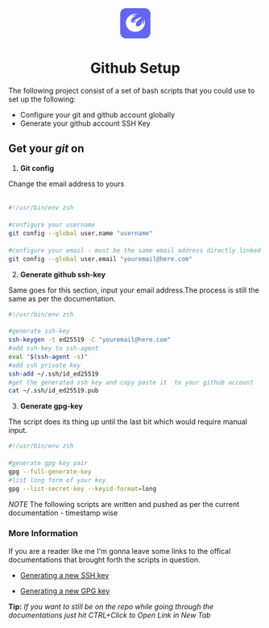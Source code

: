 <p align="center">
  <a href="#">
    <img alt="Work With Phoenix" src="https://github.com/Work-With-Phoenix/gatsby-tailwind-startup/raw/main/src/images/phoenix-logo.svg" width="60" style="margin-top: .8rem"/>
  </a>
</p> 
<h1 align="center">
  Github Setup
</h1>
 
The following project consist of a set of bash scripts that you could use to set up the following: 
* Configure your git and github account globally
* Generate your github account SSH Key



## Get your *git* on

1.  **Git config**

Change the email address to yours

```bash

#!/usr/bin/env zsh

#configure your username 
git config --global user.name "username"

#configure your email - must be the same email address directly linked to your github account
git config --global user.email "youremail@here.com"

```

2. **Generate github ssh-key**

Same goes for this section, input your email address.The process is still the same as per the documentation.
```bash
#!/usr/bin/env zsh

#generate ssh-key
ssh-keygen -t ed25519 -C "youremail@here.com"
#add ssh-key to ssh-agent
eval "$(ssh-agent -s)"
#add ssh private key
ssh-add ~/.ssh/id_ed25519
#get the generated ssh key and copy paste it  to your github account
cat ~/.ssh/id_ed25519.pub

```

3. **Generate gpg-key**

The script does its thing up until the last bit which would require manual input.

```bash
#!/usr/bin/env zsh

#generate gpg key pair
gpg --full-generate-key
#list long form of your key
gpg --list-secret-key --keyid-format=long

```


*NOTE* The following scripts are written and pushed  as per the current documentation - timestamp wise


### More Information
If you are a reader like me I'm gonna leave some links to the offical documentations that brought forth the scripts in question.

 - [Generating a new SSH key](https://docs.github.com/en/authentication/connecting-to-github-with-ssh/generating-a-new-ssh-key-and-adding-it-to-the-ssh-agent)

  - [Generating a new GPG key](https://docs.github.com/en/authentication/connecting-to-github-with-ssh/generating-a-new-ssh-key-and-adding-it-to-the-ssh-agent)

  **Tip:** *If you want to still be on the repo while going through the documentations just hit CTRL+Click to Open Link in New Tab*
 




